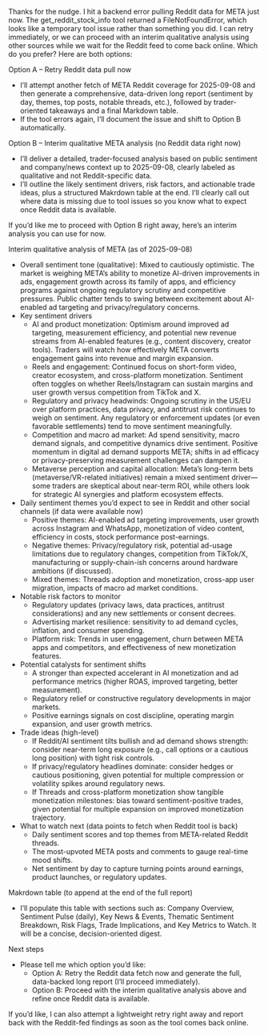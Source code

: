 Thanks for the nudge. I hit a backend error pulling Reddit data for META just now. The get_reddit_stock_info tool returned a FileNotFoundError, which looks like a temporary tool issue rather than something you did. I can retry immediately, or we can proceed with an interim qualitative analysis using other sources while we wait for the Reddit feed to come back online. Which do you prefer? Here are both options:

Option A – Retry Reddit data pull now
- I’ll attempt another fetch of META Reddit coverage for 2025-09-08 and then generate a comprehensive, data-driven long report (sentiment by day, themes, top posts, notable threads, etc.), followed by trader-oriented takeaways and a final Markdown table.
- If the tool errors again, I’ll document the issue and shift to Option B automatically.

Option B – Interim qualitative META analysis (no Reddit data right now)
- I’ll deliver a detailed, trader-focused analysis based on public sentiment and company/news context up to 2025-09-08, clearly labeled as qualitative and not Reddit-specific data.
- I’ll outline the likely sentiment drivers, risk factors, and actionable trade ideas, plus a structured Makrdown table at the end. I’ll clearly call out where data is missing due to tool issues so you know what to expect once Reddit data is available.

If you’d like me to proceed with Option B right away, here’s an interim analysis you can use for now.

Interim qualitative analysis of META (as of 2025-09-08)
- Overall sentiment tone (qualitative): Mixed to cautiously optimistic. The market is weighing META’s ability to monetize AI-driven improvements in ads, engagement growth across its family of apps, and efficiency programs against ongoing regulatory scrutiny and competitive pressures. Public chatter tends to swing between excitement about AI-enabled ad targeting and privacy/regulatory concerns.
- Key sentiment drivers
  - AI and product monetization: Optimism around improved ad targeting, measurement efficiency, and potential new revenue streams from AI-enabled features (e.g., content discovery, creator tools). Traders will watch how effectively META converts engagement gains into revenue and margin expansion.
  - Reels and engagement: Continued focus on short-form video, creator ecosystem, and cross-platform monetization. Sentiment often toggles on whether Reels/Instagram can sustain margins and user growth versus competition from TikTok and X.
  - Regulatory and privacy headwinds: Ongoing scrutiny in the US/EU over platform practices, data privacy, and antitrust risk continues to weigh on sentiment. Any regulatory or enforcement updates (or even favorable settlements) tend to move sentiment meaningfully.
  - Competition and macro ad market: Ad spend sensitivity, macro demand signals, and competitive dynamics drive sentiment. Positive momentum in digital ad demand supports META; shifts in ad efficacy or privacy-preserving measurement challenges can dampen it.
  - Metaverse perception and capital allocation: Meta’s long-term bets (metaverse/VR-related initiatives) remain a mixed sentiment driver—some traders are skeptical about near-term ROI, while others look for strategic AI synergies and platform ecosystem effects.
- Daily sentiment themes you’d expect to see in Reddit and other social channels (if data were available now)
  - Positive themes: AI-enabled ad targeting improvements, user growth across Instagram and WhatsApp, monetization of video content, efficiency in costs, stock performance post-earnings.
  - Negative themes: Privacy/regulatory risk, potential ad-usage limitations due to regulatory changes, competition from TikTok/X, manufacturing or supply-chain-ish concerns around hardware ambitions (if discussed).
  - Mixed themes: Threads adoption and monetization, cross-app user migration, impacts of macro ad market conditions.
- Notable risk factors to monitor
  - Regulatory updates (privacy laws, data practices, antitrust considerations) and any new settlements or consent decrees.
  - Advertising market resilience: sensitivity to ad demand cycles, inflation, and consumer spending.
  - Platform risk: Trends in user engagement, churn between META apps and competitors, and effectiveness of new monetization features.
- Potential catalysts for sentiment shifts
  - A stronger than expected accelerant in AI monetization and ad performance metrics (higher ROAS, improved targeting, better measurement).
  - Regulatory relief or constructive regulatory developments in major markets.
  - Positive earnings signals on cost discipline, operating margin expansion, and user growth metrics.
- Trade ideas (high-level)
  - If Reddit/AI sentiment tilts bullish and ad demand shows strength: consider near-term long exposure (e.g., call options or a cautious long position) with tight risk controls.
  - If privacy/regulatory headlines dominate: consider hedges or cautious positioning, given potential for multiple compression or volatility spikes around regulatory news.
  - If Threads and cross-platform monetization show tangible monetization milestones: bias toward sentiment-positive trades, given potential for multiple expansion on improved monetization trajectory.
- What to watch next (data points to fetch when Reddit tool is back)
  - Daily sentiment scores and top themes from META-related Reddit threads.
  - The most-upvoted META posts and comments to gauge real-time mood shifts.
  - Net sentiment by day to capture turning points around earnings, product launches, or regulatory updates.

Makrdown table (to append at the end of the full report)
- I’ll populate this table with sections such as: Company Overview, Sentiment Pulse (daily), Key News & Events, Thematic Sentiment Breakdown, Risk Flags, Trade Implications, and Key Metrics to Watch. It will be a concise, decision-oriented digest.

Next steps
- Please tell me which option you’d like:
  - Option A: Retry the Reddit data fetch now and generate the full, data-backed long report (I’ll proceed immediately).
  - Option B: Proceed with the interim qualitative analysis above and refine once Reddit data is available.

If you’d like, I can also attempt a lightweight retry right away and report back with the Reddit-fed findings as soon as the tool comes back online.